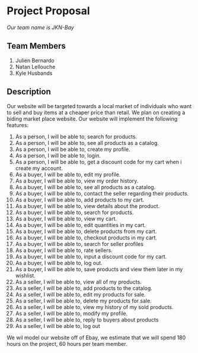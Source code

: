 # **Project Proposal**
  *Our team name is JKN-Bay*
## Team Members
  1. Julien Bernardo
  2. Natan Lellouche
  3. Kyle Husbands
  
  
## Description
  Our website will be targeted towards a local market of individuals who want to sell and buy items at a cheaper price than retail.
  We plan on creating a biding market place website.
  Our website will implement the following features:
  
1. As a person, I will be able to, search for products.
2. As a person, I will be able to, see all products as a catalog.
3. As a person, I will be able to, create my profile.
4. As a person, I will be able to, login.
5. As a person, I will be able to, get a discount code for my cart when i create my account.
6. As a buyer, I will be able to, edit my profile.
7. As a buyer, I will be able to, view my order history.
8. As a buyer, I will be able to, see all products as a catalog.
9. As a buyer, I will be able to, contact the seller regarding their products.
10. As a buyer, I will be able to, add products to my cart.
11. As a buyer, I will be able to, view details about the product.
12. As a buyer, I will be able to, search for products.  
13. As a buyer, I will be able to, view my cart.
14. As a buyer, I will be able to, edit quantities in my cart.
15. As a buyer, I will be able to, delete products from my cart.
16. As a buyer, I will be able to, checkout products in my cart.
17. As a buyer, I will be able to, search for seller profiles
18. As a buyer, I will be able to, rate sellers. 
19. As a buyer, I will be able to, input a discount code for my cart.
20. As a buyer, I will be able to, log out.
21. As a buyer, I will be able to, save products and view them later in my wishlist.
22. As a seller, I will be able to, view all of my products.
23. As a seller, I will be able to, add products to the catalog.
24. As a seller, I will be able to, edit my products for sale.
25. As a seller, I will be able to, delete my products for sale.
26. As a seller, I will be able to, view my history of my sold products.
27. As a seller, I will be able to, modify my profile.
28. As a seller, I will be able to, reply to buyers about products
29. As a seller, I will be able to, log out
      
 We wil model our website off of Ebay, we estimate that we will spend 180 hours on the project, 60 hours per team member.
      
